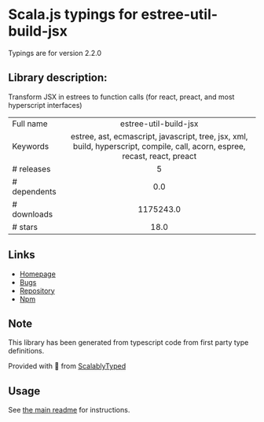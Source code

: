 
# Scala.js typings for estree-util-build-jsx

Typings are for version 2.2.0

## Library description:
Transform JSX in estrees to function calls (for react, preact, and most hyperscript interfaces)

|                    |                 |
| ------------------ | :-------------: |
| Full name          | estree-util-build-jsx |
| Keywords           | estree, ast, ecmascript, javascript, tree, jsx, xml, build, hyperscript, compile, call, acorn, espree, recast, react, preact |
| # releases         | 5 |
| # dependents       | 0.0 |
| # downloads        | 1175243.0 |
| # stars            | 18.0 |

## Links
- [Homepage](https://github.com/syntax-tree/estree-util-build-jsx#readme)
- [Bugs](https://github.com/syntax-tree/estree-util-build-jsx/issues)
- [Repository](https://github.com/syntax-tree/estree-util-build-jsx)
- [Npm](https://www.npmjs.com/package/estree-util-build-jsx)
    


## Note
This library has been generated from typescript code from first party type definitions.

Provided with :purple_heart: from [ScalablyTyped](https://github.com/oyvindberg/ScalablyTyped)

## Usage
See [the main readme](../../readme.md) for instructions.


